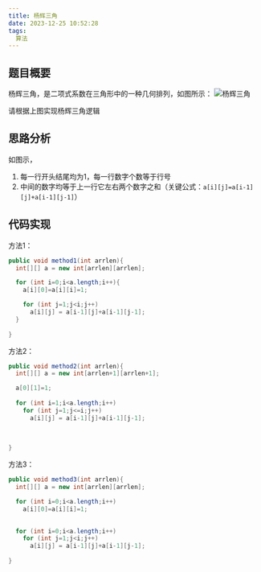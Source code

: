 ```yaml
---
title: 杨辉三角
date: 2023-12-25 10:52:28
tags:
  算法
---
```

## 题目概要
杨辉三角，是二项式系数在三角形中的一种几何排列，如图所示：
![杨辉三角](https://blog-tuchuang-1308835530.cos.ap-nanjing.myqcloud.com/杨辉三角/023b5bb5c9ea15cef847a88cbb003af33b87b28e.jpg)

请根据上图实现杨辉三角逻辑

<!--more-->
## 思路分析
如图示，
1. 每一行开头结尾均为1，每一行数字个数等于行号
2. 中间的数字均等于上一行它左右两个数字之和（关键公式：`a[i][j]=a[i-1][j]+a[i-1][j-1]`）


## 代码实现
方法1：
```java
public void method1(int arrlen){
  int[][] a = new int[arrlen][arrlen];

  for (int i=0;i<a.length;i++){
    a[i][0]=a[i][i]=1;

    for (int j=1;j<i;j++)
      a[i][j] = a[i-1][j]+a[i-1][j-1];  
  }
		  
}
```

方法2：
```java
public void method2(int arrlen){
  int[][] a = new int[arrlen+1][arrlen+1];

  a[0][1]=1;
  
  for (int i=1;i<a.length;i++)
    for (int j=1;j<=i;j++)
      a[i][j] = a[i-1][j]+a[i-1][j-1];
  
  
  
}

```

方法3：
```java
public void method3(int arrlen){
  int[][] a = new int[arrlen][arrlen];

  for (int i=0;i<a.length;i++)
    a[i][0]=a[i][i]=1;
    

  for (int i=0;i<a.length;i++)
    for (int j=1;j<i;j++)
      a[i][j] = a[i-1][j]+a[i-1][j-1];
		    
}

```
